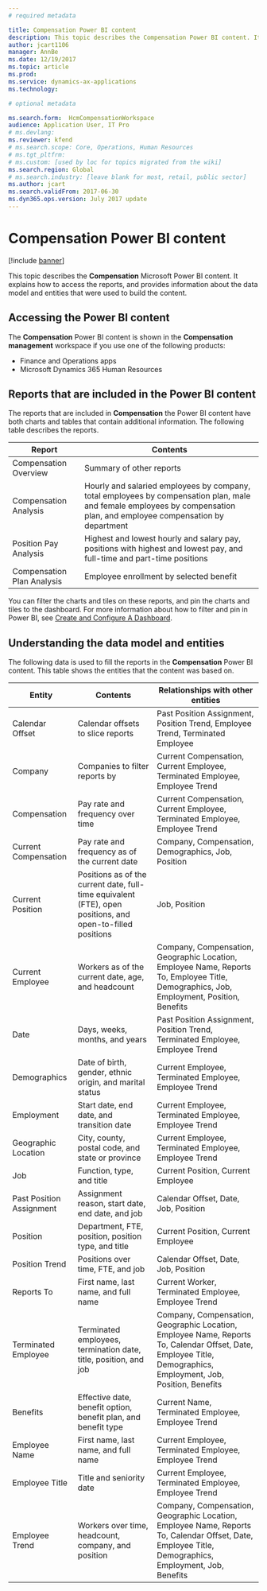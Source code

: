 ```yaml
---
# required metadata

title: Compensation Power BI content
description: This topic describes the Compensation Power BI content. It explains how to access the reports, and provides information about the data model and entities that were used to build the content.
author: jcart1106 
manager: AnnBe
ms.date: 12/19/2017
ms.topic: article
ms.prod: 
ms.service: dynamics-ax-applications
ms.technology: 

# optional metadata

ms.search.form:  HcmCompensationWorkspace
audience: Application User, IT Pro
# ms.devlang: 
ms.reviewer: kfend
# ms.search.scope: Core, Operations, Human Resources
# ms.tgt_pltfrm: 
# ms.custom: [used by loc for topics migrated from the wiki]
ms.search.region: Global
# ms.search.industry: [leave blank for most, retail, public sector]
ms.author: jcart
ms.search.validFrom: 2017-06-30 
ms.dyn365.ops.version: July 2017 update 
---
```


# Compensation Power BI content

[!include [banner](../includes/banner.md)]

This topic describes the **Compensation** Microsoft Power BI content. It explains how to access the reports, and provides information about the data model and entities that were used to build the content.

## Accessing the Power BI content
The **Compensation** Power BI content is shown in the **Compensation management** workspace if you use one of the following products:

- Finance and Operations apps
- Microsoft Dynamics 365 Human Resources

## Reports that are included in the Power BI content
The reports that are included in **Compensation** the Power BI content have both charts and tables that contain additional information. The following table describes the reports.

| Report                     | Contents |
|----------------------------|----------|
| Compensation Overview      | Summary of other reports |
| Compensation Analysis      | Hourly and salaried employees by company, total employees by compensation plan, male and female employees by compensation plan, and employee compensation by department |
| Position Pay Analysis      | Highest and lowest hourly and salary pay, positions with highest and lowest pay, and full-time and part-time positions |
| Compensation Plan Analysis | Employee enrollment by selected benefit |

You can filter the charts and tiles on these reports, and pin the charts and tiles to the dashboard. For more information about how to filter and pin in Power BI, see [Create and Configure A Dashboard](https://powerbi.microsoft.com/guided-learning/powerbi-learning-4-2-create-configure-dashboards).

## Understanding the data model and entities
The following data is used to fill the reports in the **Compensation** Power BI content. This table shows the entities that the content was based on.

| Entity                   | Contents                                                                                                   | Relationships with other entities |
|--------------------------|------------------------------------------------------------------------------------------------------------|-----------------------------------|
| Calendar Offset          | Calendar offsets to slice reports                                                                          | Past Position Assignment, Position Trend, Employee Trend, Terminated Employee |
| Company                  | Companies to filter reports by                                                                             | Current Compensation, Current Employee, Terminated Employee, Employee Trend |
| Compensation             | Pay rate and frequency over time                                                                           | Current Compensation, Current Employee, Terminated Employee, Employee Trend |
| Current Compensation     | Pay rate and frequency as of the current date                                                              | Company, Compensation, Demographics, Job, Position |
| Current Position         | Positions as of the current date, full-time equivalent (FTE), open positions, and open-to-filled positions | Job, Position |
| Current Employee         | Workers as of the current date, age, and headcount                                                         | Company, Compensation, Geographic Location, Employee Name, Reports To, Employee Title, Demographics, Job, Employment, Position, Benefits |
| Date                     | Days, weeks, months, and years                                                                             | Past Position Assignment, Position Trend, Terminated Employee, Employee Trend |
| Demographics             | Date of birth, gender, ethnic origin, and marital status                                                   | Current Employee, Terminated Employee, Employee Trend |
| Employment               | Start date, end date, and transition date                                                                  | Current Employee, Terminated Employee, Employee Trend |
| Geographic Location      | City, county, postal code, and state or province                                                           | Current Employee, Terminated Employee, Employee Trend |
| Job                      | Function, type, and title                                                                                  | Current Position, Current Employee |
| Past Position Assignment | Assignment reason, start date, end date, and job                                                           | Calendar Offset, Date, Job, Position |
| Position                 | Department, FTE, position, position type, and title                                                        | Current Position, Current Employee |
| Position Trend           | Positions over time, FTE, and job                                                                          | Calendar Offset, Date, Job, Position |
| Reports To               | First name, last name, and full name                                                                       | Current Worker, Terminated Employee, Employee Trend |
| Terminated Employee      | Terminated employees, termination date, title, position, and job                                           | Company, Compensation, Geographic Location, Employee Name, Reports To, Calendar Offset, Date, Employee Title, Demographics, Employment, Job, Position, Benefits |
| Benefits                 | Effective date, benefit option, benefit plan, and benefit type                                             | Current Name, Terminated Employee, Employee Trend |
| Employee Name            | First name, last name, and full name                                                                       | Current Employee, Terminated Employee, Employee Trend |
| Employee Title           | Title and seniority date                                                                                   | Current Employee, Terminated Employee, Employee Trend |
| Employee Trend           | Workers over time, headcount, company, and position                                                        | Company, Compensation, Geographic Location, Employee Name, Reports To, Calendar Offset, Date, Employee Title, Demographics, Employment, Job, Benefits |
